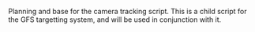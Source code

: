Planning and base for the camera tracking script. This is a child script for the GFS targetting system, and will be used in conjunction with it. 
